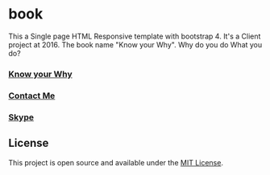 # book
This a Single page HTML Responsive template with bootstrap 4.
It's a Client project at 2016. The book name "Know your Why". Why do you do What you do?


### [Know your Why](https://hafiz6512.github.io/book/)

### [Contact Me](hafiz6512@gmail.com)

### [Skype](hafiz6512)

## License

This project is open source and available under the [MIT License](LICENSE).